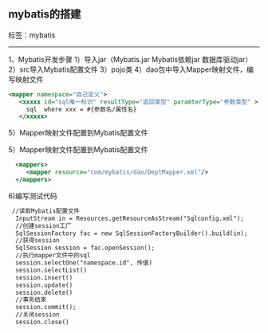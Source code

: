 ## mybatis的搭建

标签：mybatis

****

1、Mybatis开发步骤
1）导入jar（Mybatis.jar Mybatis依赖jar 数据库驱动jar）
2）src导入Mybatis配置文件
3）pojo类
4）dao包中导入Mapper映射文件，编写映射文件

```xml
<mapper namespace="自己定义">
   <xxxxx id="sql唯一标识" resultType="返回类型" paramterType="参数类型" >
     sql  where xxx = #{参数名/属性名}
   </xxxxx>
```

5）Mapper映射文件配置到Mybatis配置文件

5）Mapper映射文件配置到Mybatis配置文件

```xml
  <mappers>
  	 <mapper resource="com/mybatis/dao/DeptMapper.xml"/>
  </mappers>
```

6)编写测试代码

```xml
 //读取Mybatis配置文件
  InputStream in = Resources.getResourceAsStream("Sqlconfig.xml");
  //创建session工厂
  SqlSessionFactory fac = new SqlSessionFactoryBuilder().build(in);
  //获得session
  SqlSession session = fac.openSession();
  //执行mapper文件中的sql
  session.selectOne("namespace.id", 传值)
  session.selectList()
  session.insert()
  session.update()
  session.delete()
  //事务结束
  session.commit();
  //关闭session
  session.close()
```


